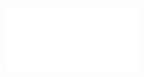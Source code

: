 
<iframe src="//player.bilibili.com/player.html?aid=225397538&bvid=BV1wb411Q7DT&cid=1039185113&page=1" scrolling="no" border="0" frameborder="no" framespacing="0" allowfullscreen="true"> </iframe>

